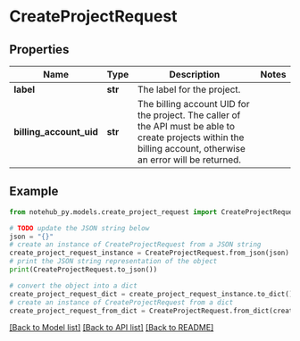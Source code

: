 # CreateProjectRequest


## Properties

Name | Type | Description | Notes
------------ | ------------- | ------------- | -------------
**label** | **str** | The label for the project. | 
**billing_account_uid** | **str** | The billing account UID for the project. The caller of the API must be able to create projects within the billing account, otherwise an error will be returned.  | 

## Example

```python
from notehub_py.models.create_project_request import CreateProjectRequest

# TODO update the JSON string below
json = "{}"
# create an instance of CreateProjectRequest from a JSON string
create_project_request_instance = CreateProjectRequest.from_json(json)
# print the JSON string representation of the object
print(CreateProjectRequest.to_json())

# convert the object into a dict
create_project_request_dict = create_project_request_instance.to_dict()
# create an instance of CreateProjectRequest from a dict
create_project_request_from_dict = CreateProjectRequest.from_dict(create_project_request_dict)
```
[[Back to Model list]](../README.md#documentation-for-models) [[Back to API list]](../README.md#documentation-for-api-endpoints) [[Back to README]](../README.md)


